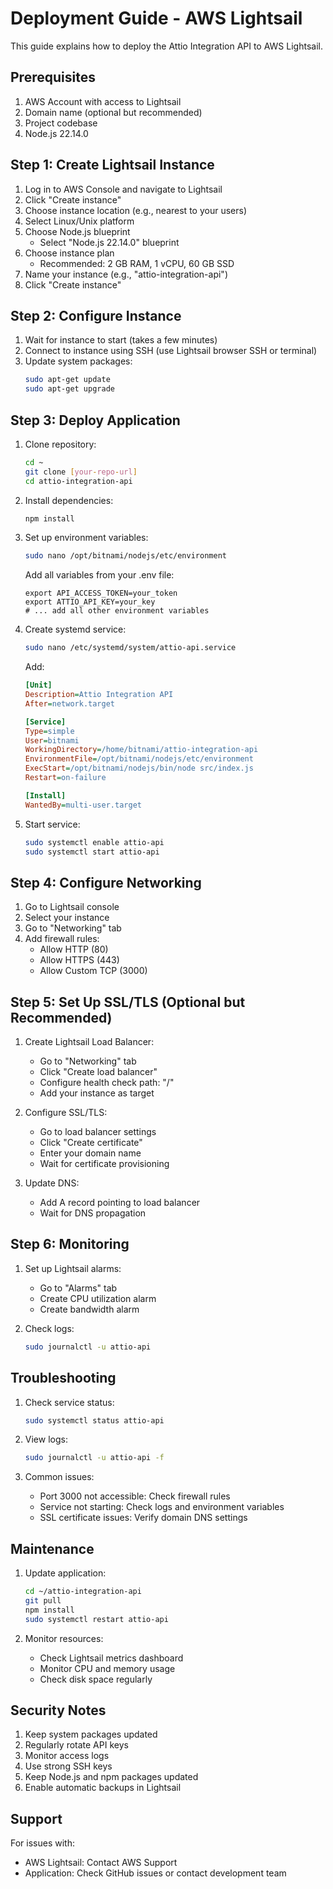# Deployment Guide - AWS Lightsail

This guide explains how to deploy the Attio Integration API to AWS Lightsail.

## Prerequisites

1. AWS Account with access to Lightsail
2. Domain name (optional but recommended)
3. Project codebase
4. Node.js 22.14.0

## Step 1: Create Lightsail Instance

1. Log in to AWS Console and navigate to Lightsail
2. Click "Create instance"
3. Choose instance location (e.g., nearest to your users)
4. Select Linux/Unix platform
5. Choose Node.js blueprint
   - Select "Node.js 22.14.0" blueprint
6. Choose instance plan
   - Recommended: 2 GB RAM, 1 vCPU, 60 GB SSD
7. Name your instance (e.g., "attio-integration-api")
8. Click "Create instance"

## Step 2: Configure Instance

1. Wait for instance to start (takes a few minutes)
2. Connect to instance using SSH (use Lightsail browser SSH or terminal)
3. Update system packages:
   ```bash
   sudo apt-get update
   sudo apt-get upgrade
   ```

## Step 3: Deploy Application

1. Clone repository:

   ```bash
   cd ~
   git clone [your-repo-url]
   cd attio-integration-api
   ```

2. Install dependencies:

   ```bash
   npm install
   ```

3. Set up environment variables:

   ```bash
   sudo nano /opt/bitnami/nodejs/etc/environment
   ```

   Add all variables from your .env file:

   ```
   export API_ACCESS_TOKEN=your_token
   export ATTIO_API_KEY=your_key
   # ... add all other environment variables
   ```

4. Create systemd service:

   ```bash
   sudo nano /etc/systemd/system/attio-api.service
   ```

   Add:

   ```ini
   [Unit]
   Description=Attio Integration API
   After=network.target

   [Service]
   Type=simple
   User=bitnami
   WorkingDirectory=/home/bitnami/attio-integration-api
   EnvironmentFile=/opt/bitnami/nodejs/etc/environment
   ExecStart=/opt/bitnami/nodejs/bin/node src/index.js
   Restart=on-failure

   [Install]
   WantedBy=multi-user.target
   ```

5. Start service:
   ```bash
   sudo systemctl enable attio-api
   sudo systemctl start attio-api
   ```

## Step 4: Configure Networking

1. Go to Lightsail console
2. Select your instance
3. Go to "Networking" tab
4. Add firewall rules:
   - Allow HTTP (80)
   - Allow HTTPS (443)
   - Allow Custom TCP (3000)

## Step 5: Set Up SSL/TLS (Optional but Recommended)

1. Create Lightsail Load Balancer:

   - Go to "Networking" tab
   - Click "Create load balancer"
   - Configure health check path: "/"
   - Add your instance as target

2. Configure SSL/TLS:

   - Go to load balancer settings
   - Click "Create certificate"
   - Enter your domain name
   - Wait for certificate provisioning

3. Update DNS:
   - Add A record pointing to load balancer
   - Wait for DNS propagation

## Step 6: Monitoring

1. Set up Lightsail alarms:

   - Go to "Alarms" tab
   - Create CPU utilization alarm
   - Create bandwidth alarm

2. Check logs:
   ```bash
   sudo journalctl -u attio-api
   ```

## Troubleshooting

1. Check service status:

   ```bash
   sudo systemctl status attio-api
   ```

2. View logs:

   ```bash
   sudo journalctl -u attio-api -f
   ```

3. Common issues:
   - Port 3000 not accessible: Check firewall rules
   - Service not starting: Check logs and environment variables
   - SSL certificate issues: Verify domain DNS settings

## Maintenance

1. Update application:

   ```bash
   cd ~/attio-integration-api
   git pull
   npm install
   sudo systemctl restart attio-api
   ```

2. Monitor resources:
   - Check Lightsail metrics dashboard
   - Monitor CPU and memory usage
   - Check disk space regularly

## Security Notes

1. Keep system packages updated
2. Regularly rotate API keys
3. Monitor access logs
4. Use strong SSH keys
5. Keep Node.js and npm packages updated
6. Enable automatic backups in Lightsail

## Support

For issues with:

- AWS Lightsail: Contact AWS Support
- Application: Check GitHub issues or contact development team
